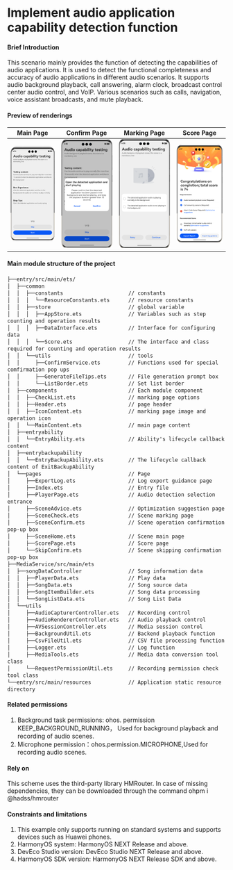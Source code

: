 # Implement audio application capability detection function

#### Brief Introduction

This scenario mainly provides the function of detecting the capabilities of audio applications. It is used to detect the functional completeness and accuracy of audio applications in different audio scenarios. It supports audio background playback, call answering, alarm clock, broadcast control center audio control, and VoIP. Various scenarios such as calls, navigation, voice assistant broadcasts, and mute playback.

#### Preview of renderings

| Main Page                               | Confirm Page                               | Marking Page                             | Score Page                               |
|-----------------------------------------|--------------------------------------------|------------------------------------------|------------------------------------------|
| ![](screenshots/device/en/MainPage.png) | ![](screenshots/device/en/ConfirmPage.png) | ![](screenshots/device/en/CheckPage.png) | ![](screenshots/device/en/ScorePage.png) |

#### Main module structure of the project

```
├──entry/src/main/ets/
│  ├──common
│  │  ├──constants                     // constants
│  │  │  └──ResourceConstants.ets      // resource constants
│  │  ├──store                         // global variable
│  │  │  ├──AppStore.ets               // Variables such as step counting and operation results
│  │  │  ├──DataInterface.ets          // Interface for configuring data
│  │  │  └──Score.ets                  // The interface and class required for counting and operation results
│  │  └──utils                         // tools
│  │     ├──ConfirmService.ets         // Functions used for special comfirmation pop ups
│  │     ├──GenerateFileTips.ets       // File generation prompt box
│  │     └──ListBorder.ets             // Set list border
│  ├──components                       // Each module component
│  │  ├──CheckList.ets                 // marking page options
│  │  ├──Header.ets                    // page header
│  │  ├──IconContent.ets               // marking page image and operation icon
│  │  └──MainContent.ets               // main page content
│  ├──entryability
│  │  └──EntryAbility.ets              // Ability's lifecycle callback content
│  ├──entrybackupability
│  │  └──EntryBackupAbility.ets        // The lifecycle callback content of ExitBackupAbility
│  └──pages                            // Page
│     ├──ExportLog.ets                 // Log export guidance page
│     ├──Index.ets                     // Entry file
│     ├──PlayerPage.ets                // Audio detection selection entrance
│     ├──SceneAdvice.ets               // Optimization suggestion page
│     ├──SceneCheck.ets                // Scene marking page
│     ├──SceneConfirm.ets              // Scene operation confirmation pop-up box
│     ├──SceneHome.ets                 // Scene main page
│     ├──ScorePage.ets                 // Score page
│     └──SkipConfirm.ets               // Scene skipping confirmation pop-up box           
├──MediaService/src/main/ets
│  ├──songDataController               // Song information data
│  │  ├──PlayerData.ets                // Play data
│  │  ├──SongData.ets                  // Song source data
│  │  ├──SongItemBuilder.ets           // Song data processing
│  │  └──SongListData.ets              // Song List Data
│  └──utils
│     ├──AudioCapturerController.ets   // Recording control
│     ├──AudioRendererController.ets   // Audio playback control
│     ├──AVSessionController.ets       // Media session control
│     ├──BackgroundUtil.ets            // Backend playback function
│     ├──CsvFileUtil.ets               // CSV file processing function
│     ├──Logger.ets                    // Log function
│     ├──MediaTools.ets                // Media data conversion tool class
│     └──RequestPermissionUtil.ets     // Recording permission check tool class
└──entry/src/main/resources            // Application static resource directory
```

#### Related permissions

1. Background task permissions: ohos. permission KEEP_BACKGROUND_RUNNING， Used for background playback and recording of audio scenes.
2. Microphone permission：ohos.permission.MICROPHONE,Used for recording audio scenes.

#### Rely on

This scheme uses the third-party library HMRouter. In case of missing dependencies, they can be downloaded through the
command
ohpm i @hadss/hmrouter

#### Constraints and limitations

1. This example only supports running on standard systems and supports devices such as Huawei phones.
2. HarmonyOS system: HarmonyOS NEXT Release and above.
3. DevEco Studio version: DevEco Studio NEXT Release and above.
4. HarmonyOS SDK version: HarmonyOS NEXT Release SDK and above.
